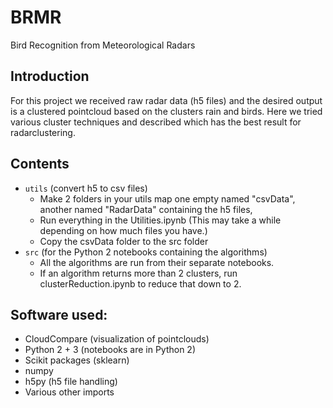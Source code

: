 # BRMR
Bird Recognition from Meteorological Radars 
## Introduction
For this project we received raw radar data (h5 files) and the desired output is a clustered pointcloud based on the clusters rain and birds.
Here we tried various cluster techniques and described which has the best result for radarclustering.
## Contents
* `utils` (convert h5 to csv files)
	+ Make 2 folders in your utils map one empty named "csvData", another named "RadarData" containing the h5 files,
	+ Run everything in the Utilities.ipynb (This may take a while depending on how much files you have.)
	+ Copy the csvData folder to the src folder
* `src` (for the Python 2 notebooks containing the algorithms)
	+ All the algorithms are run from their separate notebooks.
	+ If an algorithm returns more than 2 clusters, run clusterReduction.ipynb to reduce that down to 2.
## Software used:
* CloudCompare (visualization of pointclouds)
* Python 2 + 3 (notebooks are in Python 2)
* Scikit packages (sklearn)
* numpy
* h5py (h5 file handling)
* Various other imports


